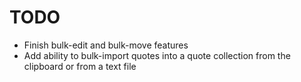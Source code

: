 # TODO

- Finish bulk-edit and bulk-move features
- Add ability to bulk-import quotes into a quote collection from the clipboard or from a text file

